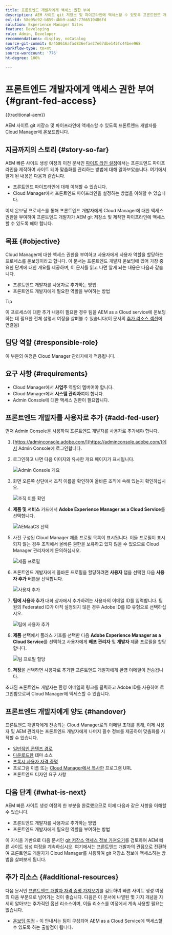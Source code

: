 ```yaml
---
title: 프론트엔드 개발자에게 액세스 권한 부여
description: AEM 사이트 git 저장소 및 파이프라인에 액세스할 수 있도록 프론트엔드 개발자를 Cloud Manager에 온보드합니다.
exl-id: 58e95c92-b859-4bb9-aa62-7766510486fd
solution: Experience Manager Sites
feature: Developing
role: Admin, Developer
recommendations: display, noCatalog
source-git-commit: 0a458616afad836efae27e67dbe145fc44bee968
workflow-type: tm+mt
source-wordcount: '776'
ht-degree: 100%

---
```



# 프론트엔드 개발자에게 액세스 권한 부여 {#grant-fed-access}

{{traditional-aem}}

AEM 사이트 git 저장소 및 파이프라인에 액세스할 수 있도록 프론트엔드 개발자를 Cloud Manager에 온보드합니다.

## 지금까지의 스토리 {#story-so-far}

AEM 빠른 사이트 생성 여정의 이전 문서인 [파이프 라인 설정](pipeline-setup.md)에서는 프론트엔드 파이프라인을 제작하여 사이트 테마 맞춤화를 관리하는 방법에 대해 알아보았습니다. 여기에서 알게 된 내용은 다음과 같습니다.

* 프론트엔드 파이프라인에 대해 이해할 수 있습니다.
* Cloud Manager에서 프론트엔드 파이프라인을 설정하는 방법을 이해할 수 있습니다.

이제 온보딩 프로세스를 통해 프론트엔드 개발자에게 Cloud Manager에 대한 액세스 권한을 부여하여 프론트엔드 개발자가 AEM git 저장소 및 제작한 파이프라인에 액세스할 수 있도록 해야 합니다.

## 목표 {#objective}

Cloud Manager에 대한 액세스 권한을 부여하고 사용자에게 사용자 역할을 할당하는 프로세스를 온보딩이라고 합니다. 이 문서는 프론트엔드 개발자 온보딩에 있어 가장 중요한 단계에 대한 개요를 제공하며, 이 문서를 읽고 나면 알게 되는 내용은 다음과 같습니다.

* 프론트엔드 개발자를 사용자로 추가하는 방법
* 프론트엔드 개발자에게 필요한 역할을 부여하는 방법

>[!TIP]
>
>이 프로세스에 대한 추가 내용이 필요한 경우 팀을 AEM as a Cloud service에 온보딩하는 데 필요한 전체 설명서 여정을 살펴볼 수 있습니다(이 문서의 [추가 리소스 섹션](#additional-resources)에 연결됨)

## 담당 역할 {#responsible-role}

이 부분의 여정은 Cloud Manager 관리자에게 적용됩니다.

## 요구 사항 {#requirements}

* Cloud Manager에서 **사업주** 역할의 멤버여야 합니다.
* Cloud Manager에서 **시스템 관리자**&#x200B;여야 합니다.
* Admin Console에 대한 액세스 권한이 필요합니다.

## 프론트엔드 개발자를 사용자로 추가 {#add-fed-user}

먼저 Admin Console을 사용하여 프론트엔드 개발자를 사용자로 추가해야 합니다.

1. [https://adminconsole.adobe.com/](https://adminconsole.adobe.com/)에서 Admin Console에 로그인합니다.

1. 로그인하고 나면 다음 이미지와 유사한 개요 페이지가 표시됩니다.

   ![Admin Console 개요](assets/admin-console.png)

1. 화면 오른쪽 상단에서 조직 이름을 확인하여 올바른 조직에 속해 있는지 확인하십시오.

   ![조직 이름 확인](assets/correct-org.png)

1. **제품 및 서비스** 카드에서 **Adobe Experience Manager as a Cloud Service**&#x200B;를 선택합니다.

   ![AEMaaCS 선택](assets/select-aemaacs.png)

1. 사전 구성된 Cloud Manager 제품 프로필 목록이 표시됩니다. 이들 프로필이 표시되지 않는 경우 조직에서 올바른 권한을 보유하고 있지 않을 수 있으므로 Cloud Manager 관리자에게 문의하십시오.

   ![제품 프로필](assets/product-profiles.png)

1. 프론트엔드 개발자에게 올바른 프로필을 할당하려면 **사용자** 탭을 선택한 다음 **사용자 추가** 버튼을 선택합니다.

   ![사용자 추가](assets/add-user.png)

1. **팀에 사용자 추가** 대화 상자에서 추가하려는 사용자의 이메일 ID를 입력합니다. 팀원의 Federated ID가 아직 설정되지 않은 경우 Adobe ID를 ID 유형으로 선택하십시오.

   ![팀에 사용자 추가](assets/add-to-team.png)

1. **제품** 선택에서 플러스 기호를 선택한 다음 **Adobe Experience Manager as a Cloud Service**&#x200B;를 선택하고 사용자에게 **배포 관리자** 및 **개발자** 제품 프로필을 할당합니다.

   ![팀 프로필 할당](assets/assign-team.png)

1. **저장**&#x200B;을 선택하면 사용자로 추가한 프론트엔드 개발자에게 환영 이메일이 전송됩니다.

초대된 프론트엔드 개발자는 환영 이메일의 링크를 클릭하고 Adobe ID를 사용하여 로그인함으로써 Cloud Manager에 액세스할 수 있습니다.

## 프론트엔드 개발자에게 양도 {#handover}

프론트엔드 개발자에게 전송되는 Cloud Manager로의 이메일 초대를 통해, 이제 사용자 및 AEM 관리자는 프론트엔드 개발자에게 나머지 필수 정보를 제공하여 맞춤화를 시작할 수 있습니다.

* [일반적인 콘텐츠 경로](#example-page)
* [다운로드한](#download-theme) 테마 소스
* [프록시 사용자 자격 증명](#proxy-user)
* 프로그램 이름 또는 [Cloud Manager에서 복사한](pipeline-setup.md#login) 프로그램 URL
* 프론트엔드 디자인 요구 사항

## 다음 단계 {#what-is-next}

AEM 빠른 사이트 생성 여정의 한 부분을 완료했으므로 이제 다음과 같은 사항을 이해할 수 있습니다.

* 프론트엔드 개발자를 사용자로 추가하는 방법
* 프론트엔드 개발자에게 필요한 역할을 부여하는 방법

이 지식을 기반으로 다음 문서인 [git 저장소 액세스 정보 가져오기](retrieve-access.md)를 검토하여 AEM 빠른 사이트 생성 여정을 계속하십시오. 여기에서는 프론트엔드 개발자의 관점으로 전환하여 프론트엔드 개발자가 Cloud Manager를 사용하여 git 저장소 정보에 액세스하는 방법을 살펴보게 됩니다.

## 추가 리소스 {#additional-resources}

다음 문서인 [프론트엔드 개발자 자격 증명 가져오기](retrieve-access.md)를 검토하여 빠른 사이트 생성 여정의 다음 부분으로 넘어가는 것이 좋습니다. 다음은 이 문서에 나열된 몇 가지 개념을 자세히 알아보는 추가적인 옵션 리소스이며, 이들 리소스를 여정에서 계속 사용할 필요는 없습니다.

* [온보딩 여정](/help/journey-onboarding/overview.md) - 이 안내서는 팀이 구성되어 AEM as a Cloud Service에 액세스할 수 있도록 하는 출발점이 됩니다.
